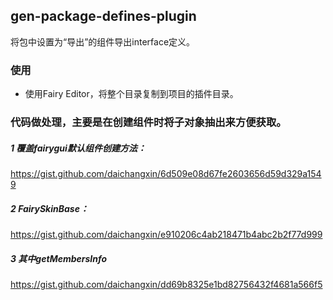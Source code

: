 ## gen-package-defines-plugin
将包中设置为“导出”的组件导出interface定义。

### 使用
- 使用Fairy Editor，将整个目录复制到项目的插件目录。

### 代码做处理，主要是在创建组件时将子对象抽出来方便获取。

##### 1 覆盖fairygui默认组件创建方法：
https://gist.github.com/daichangxin/6d509e08d67fe2603656d59d329a1549

##### 2 FairySkinBase：
https://gist.github.com/daichangxin/e910206c4ab218471b4abc2b2f77d999

##### 3 其中getMembersInfo
https://gist.github.com/daichangxin/dd69b8325e1bd82756432f4681a566f5
